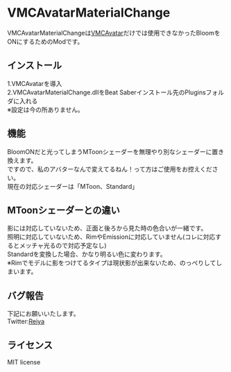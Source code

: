 # VMCAvatarMaterialChange

VMCAvatarMaterialChangeは[VMCAvatar](https://github.com/nagatsuki/VMCAvatar-BS)だけでは使用できなかったBloomをONにするためのModです。


## インストール

1.VMCAvatarを導入  
2.VMCAvatarMaterialChange.dllをBeat Saberインストール先のPluginsフォルダに入れる     
※設定は今の所ありません。   


## 機能

BloomONだと光ってしまうMToonシェーダーを無理やり別なシェーダーに置き換えます。   
ですので、私のアバターなんで変えてるねん！って方はご使用をお控えください。   
現在の対応シェーダーは「MToon、Standard」 

## MToonシェーダーとの違い

影には対応していないため、正面と後ろから見た時の色合いが一緒です。   
照明に対応していないため、RimやEmissionに対応していません(コレに対応するとメッチャ光るので対応予定なし)  
Standardを変換した場合、かなり明るい色に変わります。  
※Rimでモデルに影をつけてるタイプは現状影が出来ないため、のっぺりしてしまいます。  


## バグ報告 

下記にお願いいたします。  
Twitter:[Reiya](https://twitter.com/Reiya__)  


## ライセンス

MIT license
